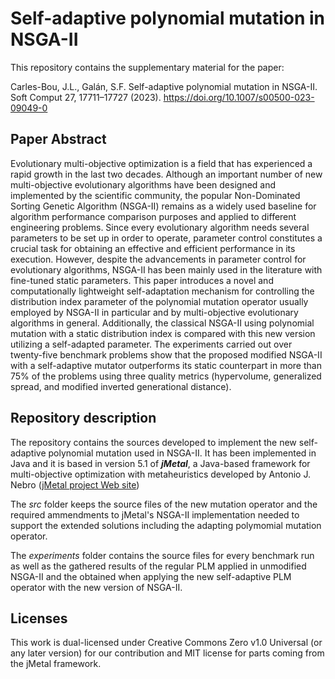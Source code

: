 # Self-adaptive polynomial mutation in NSGA-II

This repository contains the supplementary material for the paper:

Carles-Bou, J.L., Galán, S.F. Self-adaptive polynomial mutation in NSGA-II. Soft Comput 27, 17711–17727 (2023). 
https://doi.org/10.1007/s00500-023-09049-0

## Paper Abstract
Evolutionary multi-objective optimization is a field that has experienced a rapid growth in the last two decades. Although an important number of new multi-objective evolutionary algorithms have been designed and implemented by the scientific community, the popular Non-Dominated Sorting Genetic Algorithm (NSGA-II) remains as a widely used baseline for algorithm performance comparison purposes and applied to different engineering problems. Since every evolutionary algorithm needs several parameters to be set up in order to operate, parameter control constitutes a crucial task for obtaining an effective and efficient performance in its execution. However, despite the advancements in parameter control for evolutionary algorithms, NSGA-II has been mainly used in the literature with fine-tuned static parameters. This paper introduces a novel and computationally lightweight self-adaptation mechanism for controlling the distribution index parameter of the polynomial mutation operator usually employed by NSGA-II in particular and by multi-objective evolutionary algorithms in general. Additionally, the classical NSGA-II using polynomial mutation with a static distribution index is compared with this new version utilizing a self-adapted parameter. The experiments carried out over twenty-five benchmark problems show that the proposed modified NSGA-II with a self-adaptive mutator outperforms its static counterpart in more than 75% of the problems using three quality metrics (hypervolume, generalized spread, and modified inverted generational distance).

## Repository description
The repository contains the sources developed to implement the new self-adaptive polynomial mutation used in NSGA-II. It has been implemented in Java and it is based in version 5.1 of ***jMetal***, a 
Java-based framework for multi-objective optimization with metaheuristics developed by Antonio J. Nebro ([jMetal project Web site](https://github.com/jMetal/jMetal.))

The *src* folder keeps the source files of the new mutation operator and the required ammendments to jMetal's NSGA-II implementation needed to support the extended solutions including the adapting polymomial mutation operator.

The *experiments* folder contains the source files for every benchmark run as well as the gathered results of the regular PLM applied in unmodified NSGA-II and the obtained when applying the new
self-adaptive PLM operator with the new version of NSGA-II.


## 


## Licenses
This work is dual-licensed under Creative Commons Zero v1.0 Universal (or any later version) for our contribution and MIT license for parts coming from the jMetal framework.
